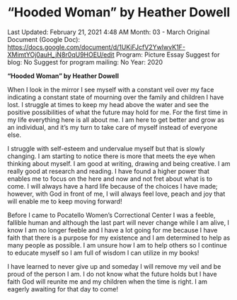 # “Hooded Woman” by Heather Dowell

Last Updated: February 21, 2021 4:48 AM
Month: 03 - March
Original Document (Google Doc): https://docs.google.com/document/d/1UKiFJcfV2YwIwvK1F-XMimtYOj0auH_jN8r0qU9HOEU/edit
Program: Picture Essay
Suggest for blog: No
Suggest for program mailing: No
Year: 2020

**“Hooded Woman” by Heather Dowell**

When I look in the mirror I see myself with a constant veil over my face indicating a constant state of mourning over the family and children I have lost. I struggle at times to keep my head above the water and see the positive possibilities of what the future may hold for me. For the first time in my life everything here is all about me. I am here to get better and grow as an individual, and it’s my turn to take care of myself instead of everyone else.

I struggle with self-esteem and undervalue myself but that is slowly changing. I am starting to notice there is more that meets the eye when thinking about myself. I am good at writing, drawing and being creative. I am really good at research and reading. I have found a higher power that enables me to focus on the here and now and not fret about what is to come. I will always have a hard life because of the choices I have made; however, with God in front of me, I will always feel love, peach and joy that will enable me to keep moving forward!

Before I came to Pocatello Women’s Correctional Center I was a feeble, fallible human and although the last part will never change while I am alive, I know I am no longer feeble and I have a lot going for me because I have faith that there is a purpose for my existence and I am determined to help as many people as possible. I am unsure how I am to help others so I continue to educate myself so I am full of wisdom I can utilize in my books!

I have learned to never give up and someday I will remove my veil and be proud of the person I am. I do not know what the future holds but I have faith God will reunite me and my children when the time is right. I am eagerly awaiting for that day to come!